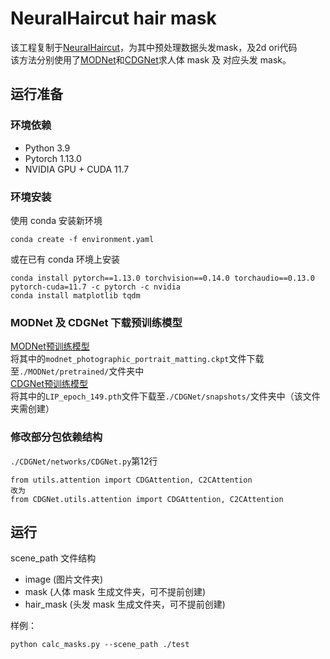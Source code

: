 # NeuralHaircut hair mask

该工程复制于[NeuralHaircut](https://github.com/SamsungLabs/NeuralHaircut)，为其中预处理数据头发mask，及2d ori代码  
该方法分别使用了[MODNet](https://github.com/ZHKKKe/MODNet)和[CDGNet](https://github.com/tjpulkl/CDGNet)求人体 mask 及 对应头发 mask。

## 运行准备

### 环境依赖

- Python 3.9
- Pytorch 1.13.0
- NVIDIA GPU + CUDA 11.7

### 环境安装

使用 conda 安装新环境
```
conda create -f environment.yaml
```

或在已有 conda 环境上安装
```
conda install pytorch==1.13.0 torchvision==0.14.0 torchaudio==0.13.0 pytorch-cuda=11.7 -c pytorch -c nvidia
conda install matplotlib tqdm 
```

### MODNet 及 CDGNet 下载预训练模型

[MODNet预训练模型](https://drive.google.com/drive/folders/1umYmlCulvIFNaqPjwod1SayFmSRHziyR?usp=sharing)  
将其中的``modnet_photographic_portrait_matting.ckpt``文件下载至``./MODNet/pretrained/``文件夹中  
[CDGNet预训练模型](https://drive.google.com/drive/folders/1E9GutnsqFzF16bC5_DmoSXFIHYuU547L)  
将其中的``LIP_epoch_149.pth``文件下载至``./CDGNet/snapshots/``文件夹中（该文件夹需创建）

### 修改部分包依赖结构

``./CDGNet/networks/CDGNet.py``第12行
```
from utils.attention import CDGAttention, C2CAttention
改为
from CDGNet.utils.attention import CDGAttention, C2CAttention
```

## 运行

scene_path 文件结构
- image (图片文件夹)
- mask (人体 mask 生成文件夹，可不提前创建)
- hair_mask (头发 mask 生成文件夹，可不提前创建)

样例：
```
python calc_masks.py --scene_path ./test
```
